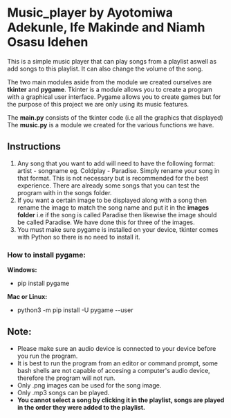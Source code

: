 # Music_player by Ayotomiwa Adekunle, Ife Makinde and Niamh Osasu Idehen

This is a simple music player that can play songs from a playlist aswell as add songs to this playlist.
It can also change the volume of the song.

The two main modules aside from the module we created ourselves are **tkinter** and **pygame**.
Tkinter is a module allows you to create a program with a graphical user interface.
Pygame allows you to create games but for the purpose of this project we are only using its music features.

The **main.py** consists of the tkinter code (i.e all the graphics that displayed)
The **music.py** is a module we created for the various functions we have.

## **Instructions**
1. Any song that you want to add will need to have the following format: artist - songname eg. Coldplay - Paradise. Simply rename your song in that format.
   This is not necessary but is recommended for the best experience.
   There are already some songs that you can test the program with in the songs folder.
2. If you want a certain image to be displayed along with a song then rename the image to match the song name and put it in the **images folder**
   i.e if the song is called Paradise then likewise the image should be called Paradise. We have done this for three of the images. 
3. You must make sure pygame is installed on your device, tkinter comes with Python so there is no need to install it.

### How to install pygame:
**Windows:**
  * pip install pygame

**Mac or Linux:**
  * python3 -m pip install -U pygame --user

## **Note:**
* Please make sure an audio device is connected to your device before you run the program.
* It is best to run the program from an editor or command prompt, some bash shells are not capable of accesing a computer's
  audio device, therefore the program will not run.
* Only .png images can be used for the song image.
* Only .mp3 songs can be played.
* **You cannot select a song by clicking it in the playlist, songs are played in the order they were added to the playlist.**
